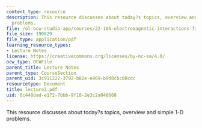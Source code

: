 ```yaml
---
content_type: resource
description: This resource discusses about today?s topics, overview and simple 1-D
  problems.
file: /ol-ocw-studio-app/courses/22-105-electromagnetic-interactions-fall-2005/0c448dade1727bbb9f182e3c2a048668_lecture2.pdf
file_size: 190829
file_type: application/pdf
learning_resource_types:
- Lecture Notes
license: https://creativecommons.org/licenses/by-nc-sa/4.0/
ocw_type: OCWFile
parent_title: Lecture Notes
parent_type: CourseSection
parent_uid: 3c911222-3792-b82e-e969-b9d8cbc00cdc
resourcetype: Document
title: lecture2.pdf
uid: 0c448dad-e172-7bbb-9f18-2e3c2a048668
---
```

This resource discusses about today?s topics, overview and simple 1-D problems.